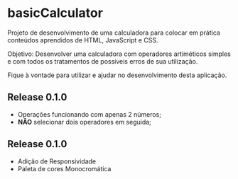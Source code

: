 # basicCalculator
Projeto de desenvolvimento de uma calculadora para colocar em prática conteúdos aprendidos de HTML, JavaScript e CSS.

Objetivo: Desenvolver uma calculadora com operadores artiméticos simples e com todos os tratamentos de possíveis erros de sua utilização.

Fique à vontade para utilizar e ajudar no desenvolvimento desta aplicação.

Release 0.1.0
---
* Operações funcionando com apenas 2 números;
* **NÃO** selecionar dois operadores em seguida;

Release 0.1.0
---
* Adição de Responsividade
* Paleta de cores Monocromática
